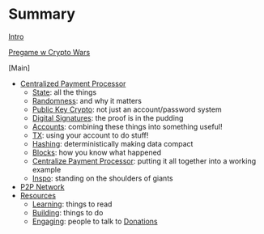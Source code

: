 # Summary

[Intro](./intro.md)

[Pregame w Crypto Wars](./crypto_wars.md)

[Main]
- [Centralized Payment Processor](./ch1/intro.md)
  - [State](./ch1/state.md): all the things
  - [Randomness](./ch1/randomness.md): and why it matters
  - [Public Key Crypto](./ch1/public_key_crypto.md): not just an account/password system
  - [Digital Signatures](./ch1/digital_signatures.md): the proof is in the pudding
  - [Accounts](./ch1/accounts.md): combining these things into something useful!
  - [TX](./ch1/tx.md): using your account to do stuff!
  - [Hashing](./ch1/hashing.md): deterministically making data compact
  - [Blocks](./ch1/blocks.md): how you know what happened
  - [Centralize Payment Processor](./ch1/centralized_payment_processor.md): putting it all together into a working example
  - [Inspo](./ch1/inspo.md): standing on the shoulders of giants
- [P2P Network](.ch2/intro.md)
- [Resources](./resources/intro.md)
  - [Learning](./resources/learning.md): things to read
  - [Building](./resources/building.md): things to do
  - [Engaging](./resources/engaging.md): people to talk to
[Donations](./donations.md)
